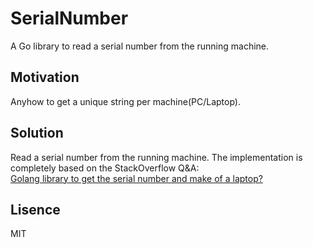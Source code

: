 SerialNumber
============

A Go library to read a serial number from the running machine.

Motivation
----------

Anyhow to get a unique string per machine(PC/Laptop).

Solution
--------

Read a serial number from the running machine.
The implementation is completely based on the StackOverflow Q&A:  
[Golang library to get the serial number and make of a laptop?][]

[Golang library to get the serial number and make of a laptop?]: https://stackoverflow.com/questions/44715177/golang-library-to-get-the-serial-number-and-make-of-a-laptop/44718088

Lisence
-------

MIT
